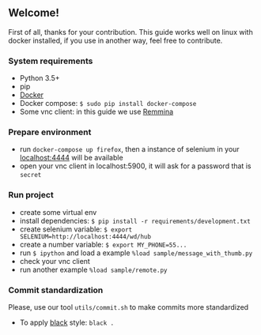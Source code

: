 ## Welcome!
First of all, thanks for your contribution. This guide works well on linux with docker installed, if you use in another 
way, feel free to contribute.

### System requirements
* Python 3.5+
* pip
* [Docker](https://docs.docker.com/get-docker/)
* Docker compose: `$ sudo pip install docker-compose`
* Some vnc client: in this guide we use [Remmina](https://remmina.org/)

### Prepare environment
* run `docker-compose up firefox`, then a instance of selenium in your 
[localhost:4444](http://localhost:4444/wd/hub/static/resource/hub.html) will be available
* open your vnc client in localhost:5900, it will ask for a password that is `secret`

### Run project
* create some virtual env
* install dependencies: `$ pip install -r requirements/development.txt`
* create selenium variable: `$ export SELENIUM=http://localhost:4444/wd/hub`
* create a number variable: `$ export MY_PHONE=55...`
* run `$ ipython` and load a example `%load sample/message_with_thumb.py`
* check your vnc client 
* run another example `%load sample/remote.py` 

### Commit standardization
Please, use our tool `utils/commit.sh` to make commits more standardized
* To apply [black](https://github.com/psf/black) style: `black .`